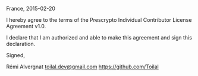 France, 2015-02-20

I hereby agree to the terms of the Prescrypto Individual Contributor License
Agreement v1.0.

I declare that I am authorized and able to make this agreement and sign this
declaration.

Signed,

Rémi Alvergnat toilal.dev@gmail.com https://github.com/Toilal
